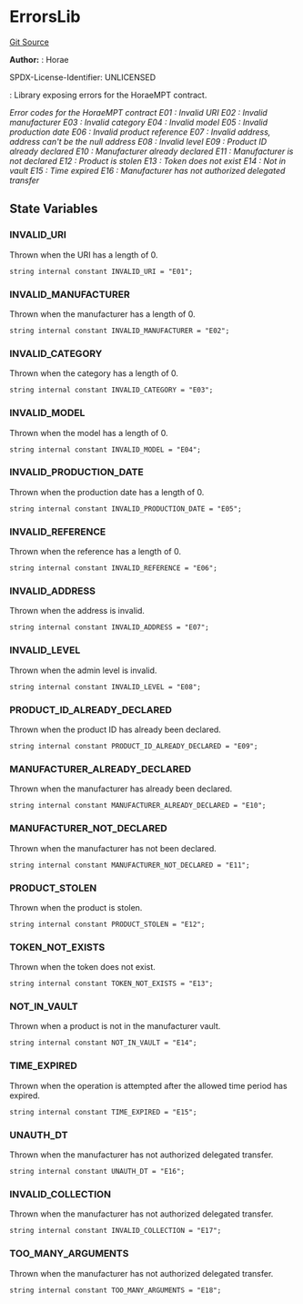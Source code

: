 # ErrorsLib
[Git Source](https://github.com/H0rae/Horae_MP_Smart_Contract/blob/691863dffd9dd7d49d8d5592d3a03db09bb19a29/contracts/libraries/ErrorsLib.sol)

**Author:**
: Horae

SPDX-License-Identifier: UNLICENSED

: Library exposing errors for the HoraeMPT contract.

*Error codes for the HoraeMPT contract
E01 : Invalid URI
E02 : Invalid manufacturer
E03 : Invalid category
E04 : Invalid model
E05 : Invalid production date
E06 : Invalid product reference
E07 : Invalid address, address can't be the null address
E08 : Invalid level
E09 : Product ID already declared
E10 : Manufacturer already declared
E11 : Manufacturer is not declared
E12 : Product is stolen
E13 : Token does not exist
E14 : Not in vault
E15 : Time expired
E16 : Manufacturer has not authorized delegated transfer*


## State Variables
### INVALID_URI
Thrown when the URI has a length of 0.


```solidity
string internal constant INVALID_URI = "E01";
```


### INVALID_MANUFACTURER
Thrown when the manufacturer has a length of 0.


```solidity
string internal constant INVALID_MANUFACTURER = "E02";
```


### INVALID_CATEGORY
Thrown when the category has a length of 0.


```solidity
string internal constant INVALID_CATEGORY = "E03";
```


### INVALID_MODEL
Thrown when the model has a length of 0.


```solidity
string internal constant INVALID_MODEL = "E04";
```


### INVALID_PRODUCTION_DATE
Thrown when the production date has a length of 0.


```solidity
string internal constant INVALID_PRODUCTION_DATE = "E05";
```


### INVALID_REFERENCE
Thrown when the reference has a length of 0.


```solidity
string internal constant INVALID_REFERENCE = "E06";
```


### INVALID_ADDRESS
Thrown when the address is invalid.


```solidity
string internal constant INVALID_ADDRESS = "E07";
```


### INVALID_LEVEL
Thrown when the admin level is invalid.


```solidity
string internal constant INVALID_LEVEL = "E08";
```


### PRODUCT_ID_ALREADY_DECLARED
Thrown when the product ID has already been declared.


```solidity
string internal constant PRODUCT_ID_ALREADY_DECLARED = "E09";
```


### MANUFACTURER_ALREADY_DECLARED
Thrown when the manufacturer has already been declared.


```solidity
string internal constant MANUFACTURER_ALREADY_DECLARED = "E10";
```


### MANUFACTURER_NOT_DECLARED
Thrown when the manufacturer has not been declared.


```solidity
string internal constant MANUFACTURER_NOT_DECLARED = "E11";
```


### PRODUCT_STOLEN
Thrown when the product is stolen.


```solidity
string internal constant PRODUCT_STOLEN = "E12";
```


### TOKEN_NOT_EXISTS
Thrown when the token does not exist.


```solidity
string internal constant TOKEN_NOT_EXISTS = "E13";
```


### NOT_IN_VAULT
Thrown when a product is not in the manufacturer vault.


```solidity
string internal constant NOT_IN_VAULT = "E14";
```


### TIME_EXPIRED
Thrown when the operation is attempted after the allowed time period has expired.


```solidity
string internal constant TIME_EXPIRED = "E15";
```


### UNAUTH_DT
Thrown when the manufacturer has not authorized delegated transfer.


```solidity
string internal constant UNAUTH_DT = "E16";
```


### INVALID_COLLECTION
Thrown when the manufacturer has not authorized delegated transfer.


```solidity
string internal constant INVALID_COLLECTION = "E17";
```


### TOO_MANY_ARGUMENTS
Thrown when the manufacturer has not authorized delegated transfer.


```solidity
string internal constant TOO_MANY_ARGUMENTS = "E18";
```



